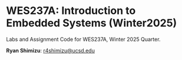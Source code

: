 # WES237A: Introduction to Embedded Systems (Winter2025)
 Labs and Assignment Code for WES237A, Winter 2025 Quarter.
 
 **Ryan Shimizu**: r4shimizu@ucsd.edu